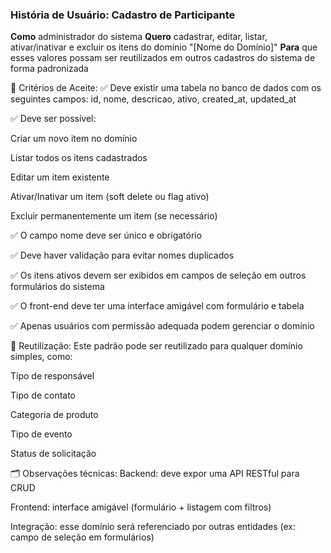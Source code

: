 
### História de Usuário: Cadastro de Participante

**Como** administrador do sistema
**Quero** cadastrar, editar, listar, ativar/inativar e excluir os itens do domínio "[Nome do Domínio]"
**Para** que esses valores possam ser reutilizados em outros cadastros do sistema de forma padronizada

🧩 Critérios de Aceite:
✅ Deve existir uma tabela no banco de dados com os seguintes campos: id, nome, descricao, ativo, created_at, updated_at

✅ Deve ser possível:

Criar um novo item no domínio

Listar todos os itens cadastrados

Editar um item existente

Ativar/Inativar um item (soft delete ou flag ativo)

Excluir permanentemente um item (se necessário)

✅ O campo nome deve ser único e obrigatório

✅ Deve haver validação para evitar nomes duplicados

✅ Os itens ativos devem ser exibidos em campos de seleção em outros formulários do sistema

✅ O front-end deve ter uma interface amigável com formulário e tabela

✅ Apenas usuários com permissão adequada podem gerenciar o domínio

🔄 Reutilização:
Este padrão pode ser reutilizado para qualquer domínio simples, como:

Tipo de responsável

Tipo de contato

Categoria de produto

Tipo de evento

Status de solicitação

🗂️ Observações técnicas:
Backend: deve expor uma API RESTful para CRUD

Frontend: interface amigável (formulário + listagem com filtros)

Integração: esse domínio será referenciado por outras entidades (ex: campo de seleção em formulários)